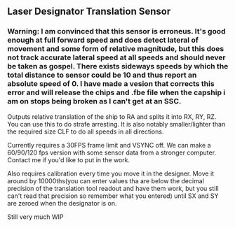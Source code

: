 ## Laser Designator Translation Sensor
### Warning: I am convinced that this sensor is erroneus. It's good enough at full forward speed and does detect lateral of movement and some form of relative magnitude, but this does not track accurate lateral speed at all speeds and should never be taken as gospel. There exists sideways speeds by which the total distance to sensor could be 10 and thus report an absolute speed of 0. I have made a vesion that corrects this error and will release the chips and .fbe file when the capship i am on stops being broken as I can't get at an SSC.

Outputs relative translation of the ship to RA and splits it into RX, RY, RZ. You can use this to do strafe arresting. 
It is also notably smaller/lighter than the required size CLF to do all speeds in all directions.

Currently requires a 30FPS frame limit and VSYNC off. We can make a 60/90/120 fps version with some sensor data from a stronger computer. 
Contact me if you'd like to put in the work.

Also requires calibration every time you move it in the designer. Move it around by 10000ths(you can enter values tha are below the decimal precision of the translation tool readout and have them work, but you still can't read that precision so remember what you entered) until SX and SY are zeroed when the designator is on.

Still very much WIP
